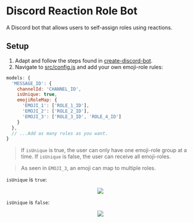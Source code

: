 # Discord Reaction Role Bot

A Discord bot that allows users to self-assign roles using reactions.

## Setup

1. Adapt and follow the steps found in [create-discord-bot](https://github.com/peterthehan/create-discord-bot).
2. Navigate to [src/config.js](https://github.com/peterthehan/discord-reaction-role-bot/blob/master/src/config.js) and add your own emoji-role rules:

```js
models: {
  'MESSAGE_ID': {
    channelId: 'CHANNEL_ID',
    isUnique: true,
    emojiRoleMap: {
      'EMOJI_1': ['ROLE_1_ID'],
      'EMOJI_2': ['ROLE_2_ID'],
      'EMOJI_3': ['ROLE_3_ID', 'ROLE_4_ID']
    }
  },
  // ...Add as many rules as you want.
}
```

> If `isUnique` is true, the user can only have one emoji-role group at a time. If `isUnique` is false, the user can receive all emoji-roles.

> As seen in `EMOJI_3`, an emoji can map to multiple roles.

`isUnique` is `true`:

<div align="center">
  <p>
    <img src="https://raw.githubusercontent.com/peterthehan/discord-reaction-role-bot/master/assets/isUnique.gif" />
  </p>
</div>

`isUnique` is `false`:

<div align="center">
  <p>
    <img src="https://raw.githubusercontent.com/peterthehan/discord-reaction-role-bot/master/assets/isNotUnique.gif" />
  </p>
</div>
